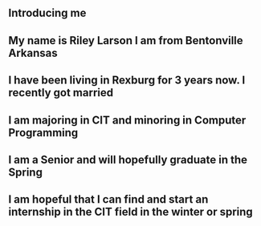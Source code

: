 ## Introducing me

## My name is Riley Larson I am from Bentonville Arkansas
## I have been living in Rexburg for 3 years now. I recently got married

## I am majoring in CIT and minoring in Computer Programming

## I am a Senior and will hopefully graduate in the Spring

## I am hopeful that I can find and start an internship in the CIT field in the winter or spring